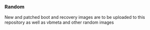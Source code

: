 ### Random
New and patched boot and recovery images are to be uploaded to this repository as well as vbmeta and other random images
